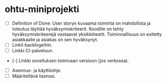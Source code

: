 # ohtu-miniprojekti

- [ ] Definition of Done: User storyn kuvaama toiminta on mahdollista ja toteutus täyttää hyväksymiskriteerit. Koodille on tehty hyväksymiskriteerejä vastaavat yksikkötestit. Toiminnallisuus on esitetty asiakkaalle ja asiakas on sen hyväksynyt.
- [ ] Linkit backlogeihin.
- [ ] Linkki CI-palveluun.
- [-] Linkki sovelluksen toimivaan versioon (jos verkossa).
- [ ] Asennus- ja käyttöohje.
- [ ] Määriteltävä lisenssi.
